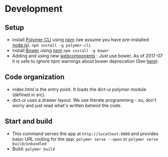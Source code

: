 
# Development
## Setup
- install [Polymer CLI](https://github.com/Polymer/polymer-cli) using
[npm](https://www.npmjs.com) (we assume you have pre-installed [node.js](https://nodejs.org)). `npm install -g polymer-cli`
- install [Bower](https://bower.io/) using [npm](https://www.npmjs.com) `npm install -g bower`
- Adding and using new [webcomponents](https://www.webcomponents.org/) : Just use bower. As of 2017-07 it is safe to ignore npm warnings about bower deprecation (See [here](https://www.polymer-project.org/2.0/docs/tools/polymer-cli)).

## Code organization
- index.html is the entry point. It loads the dict-ui polymer module (defined in src).
- dict-ui uses a drawer layout. We use literate programming - so, don't worry and just read what's written betwixt the code.

## Start and build
- This command serves the app at `http://localhost:8080` and provides basic URL
routing for the app: `polymer serve --open` or `polymer serve build/unbundled`
- Build: `polymer build`
